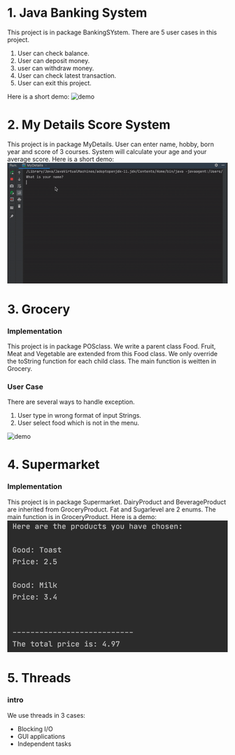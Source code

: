 # 1. Java Banking System
This project is in package BankingSYstem.
There are 5 user cases in this project.
1. User can check balance.
2. User can deposit money.
3. user can withdraw money.
4. User can check latest transaction.
5. User can exit this project.

Here is a short demo:
![demo](demo/demo.gif)

# 2. My Details Score System
This project is in package MyDetails.
User can enter name, hobby, born year and score of 3 courses.
System will calculate your age and your average score.
Here is a short demo:
![demo](demo/mydetails.gif)

# 3. Grocery 
### Implementation
This project is in package POSclass.
We write a parent class Food. Fruit, Meat and Vegetable
are extended from this Food class. We only override the toString function
for each child class.
The main function is weitten in Grocery.

### User Case
There are several ways to handle exception.
1. User type in wrong format of input Strings.
2. User select food which is not in the menu.

![demo](demo/grocery.gif)

# 4. Supermarket
### Implementation
This project is in package Supermarket. DairyProduct and BeverageProduct
are inherited from GroceryProduct. Fat and Sugarlevel are 2 enums.
The main function is in GroceryProduct.
Here is a demo:
![demo](demo/Supermarket.png)

# 5. Threads
### intro
We use threads in 3 cases:
- Blocking I/O
- GUI applications
- Independent tasks